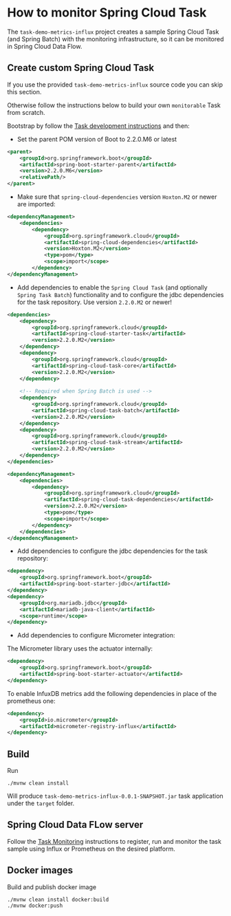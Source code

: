 
# How to monitor Spring Cloud Task

The `task-demo-metrics-influx` project creates a sample Spring Cloud Task (and Spring Batch) with the monitoring infrastructure, so it can be monitored in Spring Cloud Data Flow.

## Create custom Spring Cloud Task
If you use the provided `task-demo-metrics-influx` source code you can skip this section. 

Otherwise follow the instructions below to build your own `monitorable` Task from scratch.  

Bootstrap by follow the [Task development instructions](https://docs.spring.io/spring-cloud-task/docs/2.0.0.RELEASE/reference/htmlsingle/#getting-started-developing-first-task) and then: 

* Set the parent POM version of Boot to 2.2.0.M6 or latest

```xml
<parent>
    <groupId>org.springframework.boot</groupId>
    <artifactId>spring-boot-starter-parent</artifactId>
    <version>2.2.0.M6</version>
    <relativePath/>
</parent>
``` 
* Make sure that `spring-cloud-dependencies` version `Hoxton.M2` or newer are imported: 

```xml
<dependencyManagement>
    <dependencies>
        <dependency>
            <groupId>org.springframework.cloud</groupId>
            <artifactId>spring-cloud-dependencies</artifactId>
            <version>Hoxton.M2</version>
            <type>pom</type>
            <scope>import</scope>
        </dependency>
</dependencyManagement>
```

* Add dependencies to enable the `Spring Cloud Task` (and optionally `Spring Task Batch`) functionality and to configure the jdbc dependencies for the task repository.
Use version `2.2.0.M2` or newer! 

```xml
<dependencies>
    <dependency>
        <groupId>org.springframework.cloud</groupId>
        <artifactId>spring-cloud-starter-task</artifactId>
        <version>2.2.0.M2</version>
    </dependency>
    <dependency>
        <groupId>org.springframework.cloud</groupId>
        <artifactId>spring-cloud-task-core</artifactId>
        <version>2.2.0.M2</version>
    </dependency>
    
    <!-- Required when Spring Batch is used -->
    <dependency>
        <groupId>org.springframework.cloud</groupId>
        <artifactId>spring-cloud-task-batch</artifactId>
        <version>2.2.0.M2</version>
    </dependency>
    <dependency>
        <groupId>org.springframework.cloud</groupId>
        <artifactId>spring-cloud-task-stream</artifactId>
        <version>2.2.0.M2</version>
    </dependency>
</dependencies>

<dependencyManagement>
    <dependencies>
        <dependency>
            <groupId>org.springframework.cloud</groupId>
            <artifactId>spring-cloud-task-dependencies</artifactId>
            <version>2.2.0.M2</version>
            <type>pom</type>
            <scope>import</scope>
        </dependency>
    </dependencies>
</dependencyManagement>
``` 

* Add dependencies to configure the jdbc dependencies for the task repository: 

```xml
<dependency>
    <groupId>org.springframework.boot</groupId>
    <artifactId>spring-boot-starter-jdbc</artifactId>
</dependency>
<dependency>
    <groupId>org.mariadb.jdbc</groupId>
    <artifactId>mariadb-java-client</artifactId>
    <scope>runtime</scope>
</dependency>
``` 

* Add dependencies to configure Micrometer integration: 

The Micrometer library uses the actuator internally: 
```xml
<dependency>
    <groupId>org.springframework.boot</groupId>
    <artifactId>spring-boot-starter-actuator</artifactId>
</dependency>
```

To enable InfuxDB metrics add the following dependencies in place of the prometheus one:  
```xml
<dependency>
    <groupId>io.micrometer</groupId>
    <artifactId>micrometer-registry-influx</artifactId>
</dependency>
``` 
## Build

Run 
```
./mvnw clean install
```

Will produce `task-demo-metrics-influx-0.0.1-SNAPSHOT.jar` task application under the `target` folder.

## Spring Cloud Data FLow server

Follow the [Task Monitoring](https://dataflow.spring.io/docs/feature-guides/batch/monitoring) instructions  to register, run and monitor the task sample using Influx or Prometheus on the desired platform.

## Docker images

Build and publish docker image

```
./mvnw clean install docker:build
./mvnw docker:push
```
